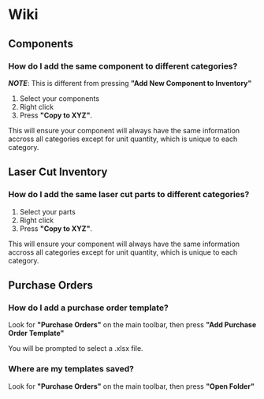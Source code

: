 # Wiki

## Components

### How do I add the same component to different categories?

***NOTE***: This is different from pressing **"Add New Component to Inventory"**

1. Select your components
2. Right click
3. Press **"Copy to XYZ"**.

This will ensure your component will always have the same information accross all categories except for unit quantity, which is unique to each category.

## Laser Cut Inventory

### How do I add the same laser cut parts to different categories?

1. Select your parts
2. Right click
3. Press **"Copy to XYZ"**.

This will ensure your component will always have the same information accross all categories except for unit quantity, which is unique to each category.

## Purchase Orders

### How do I add a purchase order template?

Look for **"Purchase Orders"** on the main toolbar, then press **"Add Purchase Order Template"**

You will be prompted to select a .xlsx file.

### Where are my templates saved?

Look for **"Purchase Orders"** on the main toolbar, then press **"Open Folder"**
